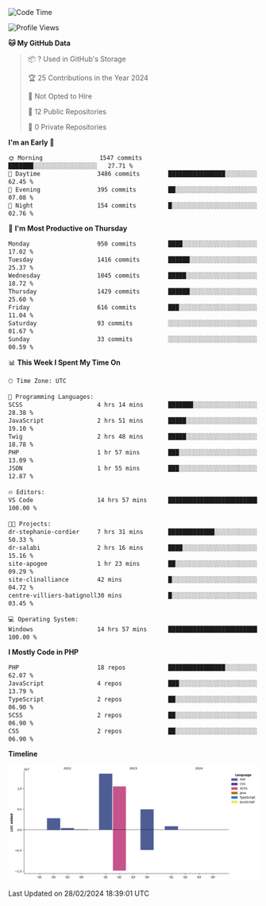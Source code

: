 <!--START_SECTION:waka-->
![Code Time](http://img.shields.io/badge/Code%20Time-1%2C523%20hrs%201%20min-blue)

![Profile Views](http://img.shields.io/badge/Profile%20Views-0-blue)

**🐱 My GitHub Data** 

> 📦 ? Used in GitHub's Storage 
 > 
> 🏆 25 Contributions in the Year 2024
 > 
> 🚫 Not Opted to Hire
 > 
> 📜 12 Public Repositories 
 > 
> 🔑 0 Private Repositories 
 > 
**I'm an Early 🐤** 

```text
🌞 Morning                1547 commits        ███████░░░░░░░░░░░░░░░░░░   27.71 % 
🌆 Daytime                3486 commits        ████████████████░░░░░░░░░   62.45 % 
🌃 Evening                395 commits         ██░░░░░░░░░░░░░░░░░░░░░░░   07.08 % 
🌙 Night                  154 commits         █░░░░░░░░░░░░░░░░░░░░░░░░   02.76 % 
```
📅 **I'm Most Productive on Thursday** 

```text
Monday                   950 commits         ████░░░░░░░░░░░░░░░░░░░░░   17.02 % 
Tuesday                  1416 commits        ██████░░░░░░░░░░░░░░░░░░░   25.37 % 
Wednesday                1045 commits        █████░░░░░░░░░░░░░░░░░░░░   18.72 % 
Thursday                 1429 commits        ██████░░░░░░░░░░░░░░░░░░░   25.60 % 
Friday                   616 commits         ███░░░░░░░░░░░░░░░░░░░░░░   11.04 % 
Saturday                 93 commits          ░░░░░░░░░░░░░░░░░░░░░░░░░   01.67 % 
Sunday                   33 commits          ░░░░░░░░░░░░░░░░░░░░░░░░░   00.59 % 
```


📊 **This Week I Spent My Time On** 

```text
🕑︎ Time Zone: UTC

💬 Programming Languages: 
SCSS                     4 hrs 14 mins       ███████░░░░░░░░░░░░░░░░░░   28.38 % 
JavaScript               2 hrs 51 mins       █████░░░░░░░░░░░░░░░░░░░░   19.10 % 
Twig                     2 hrs 48 mins       █████░░░░░░░░░░░░░░░░░░░░   18.78 % 
PHP                      1 hr 57 mins        ███░░░░░░░░░░░░░░░░░░░░░░   13.09 % 
JSON                     1 hr 55 mins        ███░░░░░░░░░░░░░░░░░░░░░░   12.87 % 

🔥 Editors: 
VS Code                  14 hrs 57 mins      █████████████████████████   100.00 % 

🐱‍💻 Projects: 
dr-stephanie-cordier     7 hrs 31 mins       █████████████░░░░░░░░░░░░   50.33 % 
dr-salabi                2 hrs 16 mins       ████░░░░░░░░░░░░░░░░░░░░░   15.16 % 
site-apogee              1 hr 23 mins        ██░░░░░░░░░░░░░░░░░░░░░░░   09.29 % 
site-clinalliance        42 mins             █░░░░░░░░░░░░░░░░░░░░░░░░   04.72 % 
centre-villiers-batignoll30 mins             █░░░░░░░░░░░░░░░░░░░░░░░░   03.45 % 

💻 Operating System: 
Windows                  14 hrs 57 mins      █████████████████████████   100.00 % 
```

**I Mostly Code in PHP** 

```text
PHP                      18 repos            ████████████████░░░░░░░░░   62.07 % 
JavaScript               4 repos             ███░░░░░░░░░░░░░░░░░░░░░░   13.79 % 
TypeScript               2 repos             ██░░░░░░░░░░░░░░░░░░░░░░░   06.90 % 
SCSS                     2 repos             ██░░░░░░░░░░░░░░░░░░░░░░░   06.90 % 
CSS                      2 repos             ██░░░░░░░░░░░░░░░░░░░░░░░   06.90 % 
```



**Timeline**

![Lines of Code chart](https://raw.githubusercontent.com/tahar-elgunaoui/tahar-elgunaoui/main/assets/bar_graph.png)


 Last Updated on 28/02/2024 18:39:01 UTC
<!--END_SECTION:waka-->
